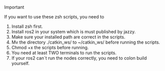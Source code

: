 > [!IMPORTANT]
If you want to use these zsh scripts, you need to 
1. Install zsh first.
2. Install ros2 in your system which is must published by jazzy.
3. Make sure your installed path are correct in the scripts.
4. Mv the directory ./catkin_ws/ to ~/catkin_ws/ before running the scripts.
5. Chmod +x the scripts before running.
6. You need at least TWO terminals to run the scripts.
7. If your ros2 can`t run the nodes correctly, you need to colon build yourself.
